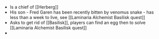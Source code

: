 - Is a chief of [[Herberg]]
- His son - Fred Garen has been recently bitten by venomus snake - has less than a week to live, see [[Laminaria Alchemist Basilisk quest]]
- Asks to get rid of [[Basilisk]], players can find an egg then to solve [[Laminaria Alchemist Basilisk quest]]
-